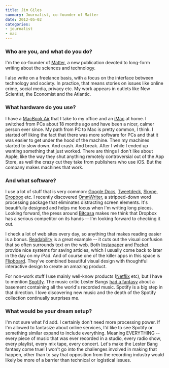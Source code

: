 ```yaml
---
title: Jim Giles
summary: Journalist, co-founder of Matter
date: 2012-05-02
categories:
- journalist
- mac
---
```


### Who are you, and what do you do?

I'm the co-founder of [Matter](http://readmatter.com/ "Future journalism."), a new publication devoted to long-form writing about the sciences and technology.

I also write on a freelance basis, with a focus on the interface between technology and society. In practice, that means stories on issues like online crime, social media, privacy etc. My work appears in outlets like New Scientist, the Economist and the Atlantic.

### What hardware do you use?

I have a [MacBook Air][macbook-air] that I take to my office and an [iMac][] at home. I switched from PCs about 18 months ago and have been a nicer, calmer person ever since. My path from PC to Mac is pretty common, I think. I started off liking the fact that there was more software for PCs and that it was easier to get under the hood of the machine. Then my machines started to slow down. And crash. And break. After I while I ended up wanting something that just worked. There are things I don't like about Apple, like the way they shut anything remotely controversial out of the App Store, as well the crazy cut they take from publishers who use iOS. But the company makes machines that work.

### And what software?

I use a lot of stuff that is very common: [Google Docs][google-docs], [Tweetdeck][], [Skype][], [Dropbox][] etc. I recently discovered [OmmWriter][], a stripped-down word processing package that eliminates distracting screen elements. It's beautifully designed and helps me focus when I'm writing long pieces. Looking forward, the press around [Bitcasa][] makes me think that Dropbox has a serious competitor on its hands -- I'm looking forward to checking it out.

I check a lot of web sites every day, so anything that makes reading easier is a bonus. [Readability][] is a great example -- it cuts out the visual confusion that so often surrounds text on the web. Both [Instapaper][] and [Pocket][] provide nice systems for saving articles, which I usually come back to later in the day on my iPad. And of course one of the killer apps in this space is [Flipboard][flipboard-ios]. They've combined beautiful visual design with thoughtful interactive design to create an amazing product.

For non-work stuff I use mainly well-know products ([Netflix][] etc), but I have to mention [Spotify][]. The music critic Lester Bangs [had a fantasy](http://www.slate.com/articles/arts/music_box/2011/04/lester_bangs_basement.html "A Slate article about a basement full of all the music in the world.") about a basement containing all the world's recorded music. Spotify is a big step in that direction. I love discovering new music and the depth of the Spotify collection continually surprises me.

### What would be your dream setup?

I'm not sure what I'd add. I certainly don't need more processing power. If I'm allowed to fantasize about online services, I'd like to see Spotify or something similar expand to include everything. Meaning EVERYTHING -- every piece of music that was ever recorded in a studio, every radio show, every playlist, every mix tape, every concert. Let's make the Lester Bang fantasy come true! I won't go into the challenges involved in making that happen, other than to say that opposition from the recording industry would likely be more of a barrier than technical or logistical issues.

[bitcasa]: http://web.archive.org/web/20210311142128/https://www.bitcasa.com/ "A cloud storage service."
[dropbox]: https://www.dropbox.com/ "Online syncing and storage."
[flipboard-ios]: https://apps.apple.com/us/app/flipboard-your-social-news/id358801284 "A 'social magazine' for the iPad."
[google-docs]: https://en.wikipedia.org/wiki/Google_Docs "A web-based office suite."
[imac]: https://www.apple.com/imac-24/ "An all-in-one computer."
[instapaper]: http://web.archive.org/web/20221226091924/https://www.instapaper.com/ "A web tool for saving pages to read later."
[macbook-air]: https://www.apple.com/macbook-air/ "A very thin laptop."
[netflix]: http://web.archive.org/web/20221226033709/https://www.netflix.com/ "A movie rental and streaming service."
[ommwriter]: https://ommwriter.com/ "A full-screen text editor."
[pocket]: https://getpocket.com/en/ "A service for storing links to look at later on."
[readability]: https://www.readability.com/ "A service for converting web pages into cleaner readable forms."
[skype]: https://www.skype.com/en/ "Voice and video chat software."
[spotify]: https://open.spotify.com/__noul__?pfhp=2c2ccb58-8a92-4713-a1c0-8b43b3090b49 "A music streaming service."
[tweetdeck]: https://about.twitter.com/en/products/tweetdeck "A multi-column Twitter client."
